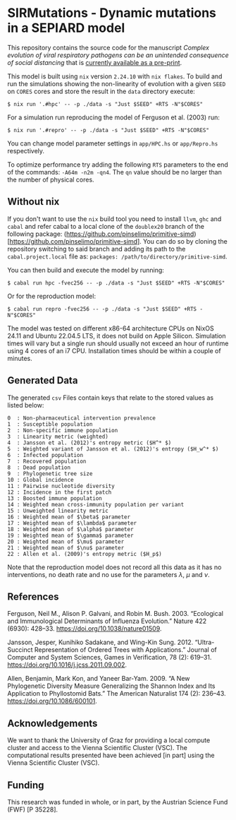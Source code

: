 # SIRMutations - Dynamic mutations in a SEPIARD model

This repository contains the source code for the manuscript _Complex evolution of viral respiratory pathogens can be an unintended consequence of social distancing_ that is [currently available as a pre-print](https://doi.org/10.21203/rs.3.rs-5963256/v1).

This model is built using ``nix`` version ``2.24.10`` with ``nix flakes``. To build and run the simulations showing the non-linearity of evolution with a given ``SEED`` on ``CORES`` cores and store the result in the ``data`` directory execute:

~~~
$ nix run '.#hpc' -- -p ./data -s "Just $SEED" +RTS -N"$CORES"
~~~

For a simulation run reproducing the model of Ferguson et al. (2003) run:

~~~
$ nix run '.#repro' -- -p ./data -s "Just $SEED" +RTS -N"$CORES"
~~~

You can change model parameter settings in ``app/HPC.hs`` or ``app/Repro.hs`` respectively.

To optimize performance try adding the following ``RTS`` parameters to the end of the commands: ``-A64m -n2m -qn4``. The ``qn`` value should be no larger than the number of physical cores.

## Without nix

If you don't want to use the ``nix`` build tool you need to install ``llvm``, ``ghc`` and ``cabal`` and refer cabal to a local clone of the ``doublex20`` branch of the following package: (https://github.com/pinselimo/primitive-simd)[https://github.com/pinselimo/primitive-simd]. You can do so by cloning the repository switching to said branch and adding its path to the ``cabal.project.local`` file as: ``packages: /path/to/directory/primitive-simd``.

You can then build and execute the model by running:

~~~
$ cabal run hpc -fvec256 -- -p ./data -s "Just $SEED" +RTS -N"$CORES"
~~~

Or for the reproduction model:

~~~
$ cabal run repro -fvec256 -- -p ./data -s "Just $SEED" +RTS -N"$CORES"
~~~

The model was tested on different x86-64 architecture CPUs on NixOS 24.11 and Ubuntu 22.04.5 LTS, it does not build on Apple Silicon. Simulation times will vary but a single run should usually not exceed an hour of runtime using 4 cores of an i7 CPU. Installation times should be within a couple of minutes.

## Generated Data

The generated ``csv`` Files contain keys that relate to the stored values as listed below:


    0  : Non-pharmaceutical intervention prevalence
    1  : Susceptible population
    2  : Non-specific immune population
    3  : Linearity metric (weighted)
    4  : Jansson et al. (2012)'s entropy metric ($H^* $)
    5  : Weighted variant of Jansson et al. (2012)'s entropy ($H_w^* $)
    6  : Infected population
    7  : Recovered population
    8  : Dead population
    9  : Phylogenetic tree size
    10 : Global incidence
    11 : Pairwise nucleotide diversity
    12 : Incidence in the first patch
    13 : Boosted immune population
    14 : Weighted mean cross-immunity population per variant
    15 : Unweighted linearity metric
    16 : Weighted mean of $\beta$ parameter
    17 : Weighted mean of $\lambda$ parameter
    18 : Weighted mean of $\alpha$ parameter
    19 : Weighted mean of $\gamma$ parameter
    20 : Weighted mean of $\mu$ parameter
    21 : Weighted mean of $\nu$ parameter
    22 : Allen et al. (2009)'s entropy metric ($H_p$)


Note that the reproduction model does not record all this data as it has no interventions, no death rate and no use for the parameters $\lambda$, $\mu$ and $\nu$.


## References

Ferguson, Neil M., Alison P. Galvani, and Robin M. Bush. 2003. “Ecological and Immunological Determinants of Influenza Evolution.” Nature 422 (6930): 428–33. https://doi.org/10.1038/nature01509.

Jansson, Jesper, Kunihiko Sadakane, and Wing-Kin Sung. 2012. “Ultra-Succinct Representation of Ordered Trees with Applications.” Journal of Computer and System Sciences, Games in Verification, 78 (2): 619–31. https://doi.org/10.1016/j.jcss.2011.09.002.

Allen, Benjamin, Mark Kon, and Yaneer Bar‐Yam. 2009. “A New Phylogenetic Diversity Measure Generalizing the Shannon Index and Its Application to Phyllostomid Bats.” The American Naturalist 174 (2): 236–43. https://doi.org/10.1086/600101.

## Acknowledgements

We want to thank the University of Graz for providing a local compute cluster and access to the Vienna Scientific Cluster (VSC). The computational results presented have been achieved [in part] using the Vienna Scientific Cluster (VSC).

## Funding

This research was funded in whole, or in part, by the Austrian Science Fund (FWF) [P 35228].

